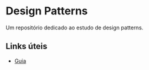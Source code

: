 # Design Patterns
Um repositório dedicado ao estudo de design patterns.

## Links úteis
- [Guia](https://www.industriallogic.com/papers/learning.html)
